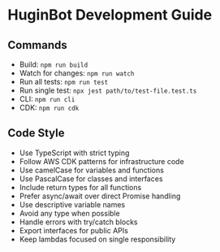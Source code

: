 # HuginBot Development Guide

## Commands
- Build: `npm run build`
- Watch for changes: `npm run watch`
- Run all tests: `npm run test`
- Run single test: `npx jest path/to/test-file.test.ts`
- CLI: `npm run cli`
- CDK: `npm run cdk`

## Code Style
- Use TypeScript with strict typing
- Follow AWS CDK patterns for infrastructure code
- Use camelCase for variables and functions
- Use PascalCase for classes and interfaces
- Include return types for all functions
- Prefer async/await over direct Promise handling
- Use descriptive variable names
- Avoid any type when possible
- Handle errors with try/catch blocks
- Export interfaces for public APIs
- Keep lambdas focused on single responsibility